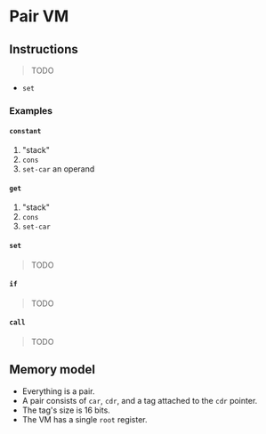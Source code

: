 # Pair VM

## Instructions

> TODO

- `set`

### Examples

#### `constant`

1. "stack"
1. `cons`
1. `set-car` an operand

#### `get`

1. "stack"
1. `cons`
1. `set-car`

#### `set`

> TODO

#### `if`

> TODO

#### `call`

> TODO

## Memory model

- Everything is a pair.
- A pair consists of `car`, `cdr`, and a tag attached to the `cdr` pointer.
- The tag's size is 16 bits.
- The VM has a single `root` register.

